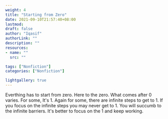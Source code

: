 ```yaml
---
weight: 4
title: "Starting from Zero"
date: 2021-09-10T21:57:40+08:00
lastmod: 
draft: false
author: "Iqasif"
authorLink: ""
description: ""
resources:
- name: ""
  src: ""

tags: ["Nonfiction"]
categories: ["Nonfiction"]

lightgallery: true
---
```


<!--more-->

Everthing has to start from zero. Here to the zero. What comes after 0 varies. For some, It's 1. Again for some, there are infinite steps to get to 1. If you focus on the infinite steps you may never get to 1. You will succumb to the infinite barriers. It's better to focus on the 1 and keep working. 
